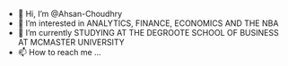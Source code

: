 - 👋 Hi, I’m @Ahsan-Choudhry
- 👀 I’m interested in ANALYTICS, FINANCE, ECONOMICS AND THE NBA
- 🌱 I’m currently STUDYING AT THE DEGROOTE SCHOOL OF BUSINESS AT MCMASTER UNIVERSITY
- 📫 How to reach me ...

<!---
Ahsan-Choudhry/Ahsan-Choudhry is a ✨ special ✨ repository because its `README.md` (this file) appears on your GitHub profile.
You can click the Preview link to take a look at your changes.
--->
